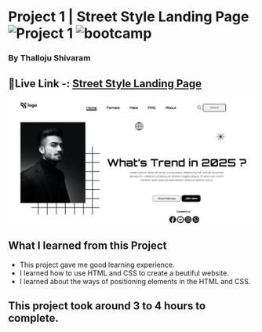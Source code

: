 # Project 1 | Street Style Landing Page ![Project 1](https://img.shields.io/badge/Project%20-1-green) ![bootcamp](https://img.shields.io/badge/JS-Bootcamp-yellow)

### By Thalloju Shivaram

## 🔗Live Link -: [Street Style Landing Page](https://street-styl.netlify.app/)

![Screenshot](/Screenshot/streetstylescreenshot.png)



## What I learned from this Project

- This project gave me good learning experience.
- I learned how to use HTML and CSS to create a beutiful website.
- I learned about the ways of positioning elements in the HTML and CSS.
## This project took around 3 to 4 hours to complete.